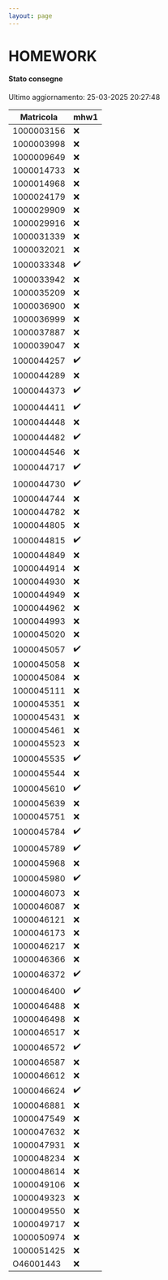 ```yaml
---
layout: page
---
```


# HOMEWORK

#### Stato consegne

Ultimo aggiornamento: 25-03-2025 20:27:48

| Matricola | mhw1 |
| --- | --- |
| 1000003156 |:x:|
| 1000003998 |:x:|
| 1000009649 |:x:|
| 1000014733 |:x:|
| 1000014968 |:x:|
| 1000024179 |:x:|
| 1000029909 |:x:|
| 1000029916 |:x:|
| 1000031339 |:x:|
| 1000032021 |:x:|
| 1000033348 |:heavy_check_mark:|
| 1000033942 |:x:|
| 1000035209 |:x:|
| 1000036900 |:x:|
| 1000036999 |:x:|
| 1000037887 |:x:|
| 1000039047 |:x:|
| 1000044257 |:heavy_check_mark:|
| 1000044289 |:x:|
| 1000044373 |:heavy_check_mark:|
| 1000044411 |:heavy_check_mark:|
| 1000044448 |:x:|
| 1000044482 |:heavy_check_mark:|
| 1000044546 |:x:|
| 1000044717 |:heavy_check_mark:|
| 1000044730 |:heavy_check_mark:|
| 1000044744 |:x:|
| 1000044782 |:x:|
| 1000044805 |:x:|
| 1000044815 |:heavy_check_mark:|
| 1000044849 |:x:|
| 1000044914 |:x:|
| 1000044930 |:x:|
| 1000044949 |:x:|
| 1000044962 |:x:|
| 1000044993 |:x:|
| 1000045020 |:x:|
| 1000045057 |:heavy_check_mark:|
| 1000045058 |:x:|
| 1000045084 |:x:|
| 1000045111 |:x:|
| 1000045351 |:x:|
| 1000045431 |:x:|
| 1000045461 |:x:|
| 1000045523 |:x:|
| 1000045535 |:heavy_check_mark:|
| 1000045544 |:x:|
| 1000045610 |:heavy_check_mark:|
| 1000045639 |:x:|
| 1000045751 |:x:|
| 1000045784 |:heavy_check_mark:|
| 1000045789 |:heavy_check_mark:|
| 1000045968 |:x:|
| 1000045980 |:heavy_check_mark:|
| 1000046073 |:x:|
| 1000046087 |:x:|
| 1000046121 |:x:|
| 1000046173 |:x:|
| 1000046217 |:x:|
| 1000046366 |:x:|
| 1000046372 |:heavy_check_mark:|
| 1000046400 |:heavy_check_mark:|
| 1000046488 |:x:|
| 1000046498 |:x:|
| 1000046517 |:x:|
| 1000046572 |:heavy_check_mark:|
| 1000046587 |:x:|
| 1000046612 |:x:|
| 1000046624 |:heavy_check_mark:|
| 1000046881 |:x:|
| 1000047549 |:x:|
| 1000047632 |:x:|
| 1000047931 |:x:|
| 1000048234 |:x:|
| 1000048614 |:x:|
| 1000049106 |:x:|
| 1000049323 |:x:|
| 1000049550 |:x:|
| 1000049717 |:x:|
| 1000050974 |:x:|
| 1000051425 |:x:|
| O46001443 |:x:|
